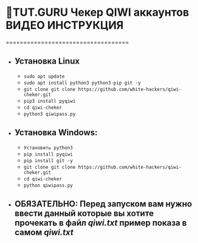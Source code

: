 🧾TUT.GURU Чекер QIWI аккаунтов
ВИДЕО ИНСТРУКЦИЯ
===================================

===================================
* ## Установка Linux
  * `sudo apt update`
  * `sudo apt install python3 python3-pip git -y`
  * `git clone git clone https://github.com/white-hackers/qiwi-cheker.git`
  * `pip3 install pyqiwi`
  * `cd qiwi-cheker`
  * `python3 qiwipass.py`

* ## Установка Windows:
  * `Установить python3`
  * `pip install pyqiwi`
  * `pip install git -y`
  * `git clone git clone https://github.com/white-hackers/qiwi-cheker.git`
  * `cd qiwi-cheker`
  * `python qiwipass.py`

* ## ОБЯЗАТЕЛЬНО: Перед запуском вам нужно ввести данный которые вы хотите прочекать в файл *qiwi.txt* пример показа в самом *qiwi.txt*
 
 
